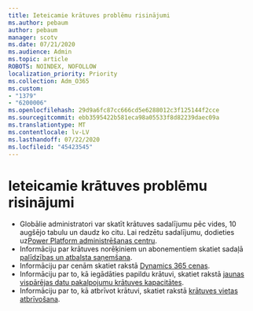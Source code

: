 ```yaml
---
title: Ieteicamie krātuves problēmu risinājumi
ms.author: pebaum
author: pebaum
manager: scotv
ms.date: 07/21/2020
ms.audience: Admin
ms.topic: article
ROBOTS: NOINDEX, NOFOLLOW
localization_priority: Priority
ms.collection: Adm_O365
ms.custom:
- "1379"
- "6200006"
ms.openlocfilehash: 29d9a6fc87cc666cd5e6288012c3f125144f2cce
ms.sourcegitcommit: ebb3595422b581eca98a05533f8d82239daec09a
ms.translationtype: MT
ms.contentlocale: lv-LV
ms.lasthandoff: 07/22/2020
ms.locfileid: "45423545"
---
```

# <a name="recommended-solutions-for-storage-issues"></a>Ieteicamie krātuves problēmu risinājumi

- Globālie administratori var skatīt krātuves sadalījumu pēc vides, 10 augšējo tabulu un daudz ko citu. Lai redzētu sadalījumu, dodieties uz[Power Platform administrēšanas centru](https://admin.powerplatform.microsoft.com/analytics/d365ce). 
- Informāciju par krātuves norēķiniem un abonementiem skatiet sadaļā [palīdzības un atbalsta saņemšana](https://docs.microsoft.com/dynamics365/customer-engagement/admin/contact-information-microsoft-dynamics-365-online-billing-support).
- Informāciju par cenām skatiet rakstā [Dynamics 365 cenas](https://dynamics.microsoft.com/pricing/).
- Informāciju par to, kā iegādāties papildu krātuvi, skatiet rakstā [jaunas vispārējas datu pakalpojumu krātuves kapacitātes](https://go.microsoft.com/fwlink/p/?linkid=2010782).
- Informāciju par to, kā atbrīvot krātuvi, skatiet rakstā [krātuves vietas atbrīvošana](https://go.microsoft.com/fwlink/p/?linkid=2011105).